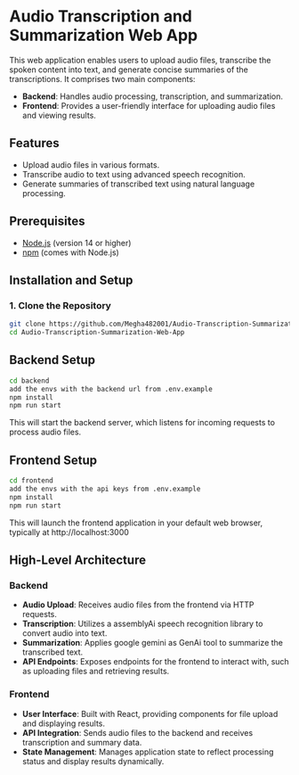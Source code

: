 # Audio Transcription and Summarization Web App

This web application enables users to upload audio files, transcribe the spoken content into text, and generate concise summaries of the transcriptions. It comprises two main components:

- **Backend**: Handles audio processing, transcription, and summarization.
- **Frontend**: Provides a user-friendly interface for uploading audio files and viewing results.

## Features

- Upload audio files in various formats.
- Transcribe audio to text using advanced speech recognition.
- Generate summaries of transcribed text using natural language processing.

## Prerequisites

- [Node.js](https://nodejs.org/) (version 14 or higher)
- [npm](https://www.npmjs.com/) (comes with Node.js)

## Installation and Setup

### 1. Clone the Repository

```bash
git clone https://github.com/Megha482001/Audio-Transcription-Summarization-Web-App.git
cd Audio-Transcription-Summarization-Web-App
```
##  Backend Setup
```bash
cd backend
add the envs with the backend url from .env.example
npm install
npm run start
```
This will start the backend server, which listens for incoming requests to process audio files.

##  Frontend Setup
```bash
cd frontend
add the envs with the api keys from .env.example
npm install
npm run start
```

This will launch the frontend application in your default web browser, typically at http://localhost:3000

## High-Level Architecture

### Backend

- **Audio Upload**: Receives audio files from the frontend via HTTP requests.
- **Transcription**: Utilizes a assemblyAi speech recognition library to convert audio into text.
- **Summarization**: Applies google gemini as GenAi tool to summarize the transcribed text.
- **API Endpoints**: Exposes endpoints for the frontend to interact with, such as uploading files and retrieving results.

### Frontend

- **User Interface**: Built with React, providing components for file upload and displaying results.
- **API Integration**: Sends audio files to the backend and receives transcription and summary data.
- **State Management**: Manages application state to reflect processing status and display results dynamically.
